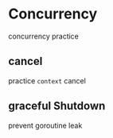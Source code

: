 # Concurrency

concurrency practice

## cancel

practice `context` cancel

## graceful Shutdown

prevent goroutine leak
